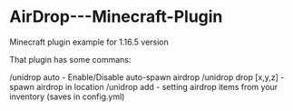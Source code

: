 # AirDrop---Minecraft-Plugin


Minecraft plugin example for 1.16.5 version

That plugin has some commans:

/unidrop auto - Enable/Disable auto-spawn airdrop 
/unidrop drop [x,y,z] - spawn airdrop in location
/unidrop add - setting airdrop items from your inventory (saves in config.yml)

